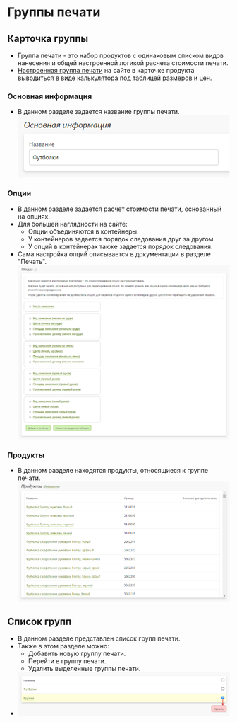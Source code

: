 # Группы печати
## Карточка группы
* Группа печати - это набор продуктов с одинаковым списком видов нанесения и общей настроенной логикой расчета стоимости печати.
* [Настроенная группа печати](/calculators/gift)  на сайте в карточке продукта выводиться в виде калькулятора под таблицей размеров и цен.

### Основная информация
* В данном разделе задается название группы печати.
![](../_media/gift/gift17.png)

### Опции
* В данном разделе задается расчет стоимости печати, основанный на опциях.  
* Для большей наглядности на сайте:
    + Опции объединяются в контейнеры.
    + У контейнеров задается порядок следования друг за другом.
    + У опций в контейнерах также задается порядок следования. 
* Сама настройка опций описывается в документации в разделе "Печать".
![](../_media/gift/gift18.png)

### Продукты
* В данном разделе находятся продукты, относящиеся к группе печати.
![](../_media/gift/gift19.png)

## Список групп
* В данном разделе представлен список групп печати.
* Также в этом разделе можно:
    + Добавить новую группу печати.
    + Перейти в группу печати.
    + Удалить выделенные группы печати.
* ![](../_media/gift/gift16.png)